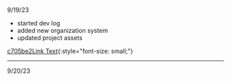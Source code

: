 9/19/23
- started dev log
- added new organization system
- updated project assets

[c705be2](https://github.com/mtccool668/OnBeat/tree/c705be2b6f588d94a66eec8a90c1ec13edc4cb58)[Link Text](URL){:style="font-size: small;"}

---
9/20/23
